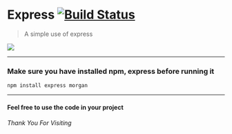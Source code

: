 # Express [![Build Status](https://secure.travis-ci.org/oncletom/mailto.png?branch=master)](http://travis-ci.org/oncletom/mailto)
> A simple use of express
<img src="https://raw.githubusercontent.com/aleksandryackovlev/openapi-mock-express-middleware/master/assets/express-logo.png">
<hr>

<h3> Make sure you have installed npm, express before running it </h3>

    npm install express morgan
   
<hr>
<h4>Feel free to use the code in your project</h4>
<h6>Thank You For Visiting</h6>
